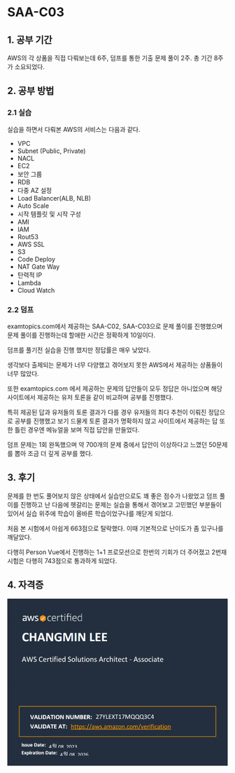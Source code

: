 # SAA-C03

## 1. 공부 기간

 AWS의 각 상품을 직접 다뤄보는데 6주, 덤프를 통한 기출 문제 풀이 2주. 총 기간 8주가 소요되었다.

## 2. 공부 방법

 ### 2.1 실습

 실습을 하면서 다뤄본 AWS의 서비스는 다음과 같다.
 
 + VPC
 + Subnet (Public, Private)
 + NACL
 + EC2
 + 보안 그룹
 + RDB
 + 다중 AZ 설정
 + Load Balancer(ALB, NLB)
 + Auto Scale
 + 시작 템플릿 및 시작 구성
 + AMI
 + IAM
 + Rout53
 + AWS SSL
 + S3
 + Code Deploy
 + NAT Gate Way
 + 탄력적 IP
 + Lambda
 + Cloud Watch

 ### 2.2 덤프

 examtopics.com에서 제공하는 SAA-C02, SAA-C03으로 문제 풀이를 진행했으며 문제 풀이를 진행하는데 할애한 시간은 정확하게 10일이다.

 덤프를 풀기전 실습을 진행 했지만 정답률은 매우 낮았다.

 생각보다 출제되는 문제가 너무 다양했고 겪어보지 못한 AWS에서 제공하는 상품들이 너무 많았다.

 또한 examtopics.com 에서 제공하는 문제의 답안들이 모두 정답은 아니었으며 해당 사이트에서 제공하는 유저 토론을 같이 비교하며 공부를 진행했다.

 특히 제공된 답과 유저들의 토론 결과가 다를 경우 유저들의 최다 추천이 이뤄진 정답으로 공부를 진행했고 보기 드물게 토론 결과가 명확하지 않고 사이트에서 제공하는 답 또한 틀린 경우엔 메뉴얼을 보며 직접 답안을 만들었다.

 덤프 문제는 1회 완독했으며 약 700개의 문제 중에서 답안이 이상하다고 느꼈던 50문제를 뽑아 조금 더 깊게 공부를 했다.

 ## 3. 후기

 문제를 한 번도 풀어보지 않은 상태에서 실습만으로도 꽤 좋은 점수가 나왔었고 덤프 풀이를 진행하고 난 다음에 헷갈리는 문제는 실습을 통해서 겪어보고 고민했던 부분들이 있어서 실습 위주에 학습이 올바른 학습이었구나를 깨닫게 되었다.

 처음 본 시험에서 아쉽게 663점으로 탈락했다. 이때 기본적으로 난이도가 좀 있구나를 깨달았다.

 다행히 Person Vue에서 진행하는 1+1 프로모션으로 한번의 기회가 더 주어졌고 2번재 시험은 다행히 743점으로 통과하게 되었다.

 ## 4. 자격증

 ![AWS-SAA-C03](/Z.img/AWS-SAAC03.png)

 






